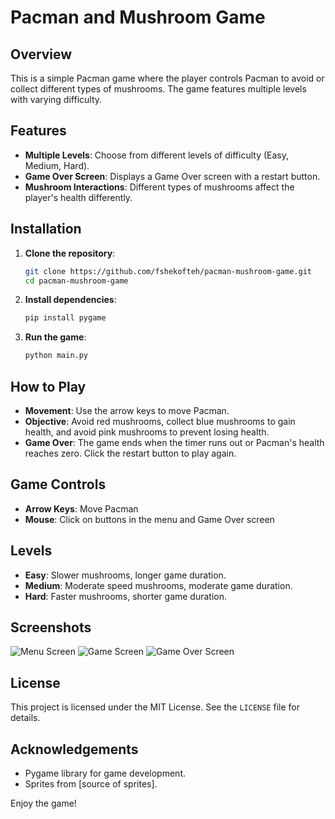 # Pacman and Mushroom Game

## Overview

This is a simple Pacman game where the player controls Pacman to avoid or collect different types of mushrooms. The game features multiple levels with varying difficulty.

## Features

- **Multiple Levels**: Choose from different levels of difficulty (Easy, Medium, Hard).
- **Game Over Screen**: Displays a Game Over screen with a restart button.
- **Mushroom Interactions**: Different types of mushrooms affect the player's health differently.

## Installation

1. **Clone the repository**:
    ```sh
    git clone https://github.com/fshekofteh/pacman-mushroom-game.git
    cd pacman-mushroom-game
    ```

2. **Install dependencies**:
    ```sh
    pip install pygame
    ```

3. **Run the game**:
    ```sh
    python main.py
    ```

## How to Play

- **Movement**: Use the arrow keys to move Pacman.
- **Objective**: Avoid red mushrooms, collect blue mushrooms to gain health, and avoid pink mushrooms to prevent losing health.
- **Game Over**: The game ends when the timer runs out or Pacman's health reaches zero. Click the restart button to play again.

## Game Controls

- **Arrow Keys**: Move Pacman
- **Mouse**: Click on buttons in the menu and Game Over screen

## Levels

- **Easy**: Slower mushrooms, longer game duration.
- **Medium**: Moderate speed mushrooms, moderate game duration.
- **Hard**: Faster mushrooms, shorter game duration.

## Screenshots

![Menu Screen](screenshots/menu.png)
![Game Screen](screenshots/game.png)
![Game Over Screen](screenshots/game_over.png)

## License

This project is licensed under the MIT License. See the `LICENSE` file for details.

## Acknowledgements

- Pygame library for game development.
- Sprites from [source of sprites].

Enjoy the game!